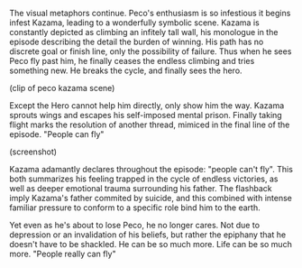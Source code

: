 

The visual metaphors continue. Peco's enthusiasm is so infestious it begins infest Kazama, leading to a wonderfully symbolic scene. Kazama is constantly depicted as climbing an infitely tall wall, his monologue in the episode describing the detail the burden of winning. His path has no discrete goal or finish line, only the possibility of failure. Thus when he sees Peco fly past him, he finally ceases the endless climbing and tries something new. He breaks the cycle, and finally sees the hero.

(clip of peco kazama scene)

Except the Hero cannot help him directly, only show him the way. Kazama sprouts wings and escapes his self-imposed mental prison. Finally taking flight marks the resolution of another thread, mimiced in the final line of the episode. "People can fly"

(screenshot)

Kazama adamantly declares throughout the episode: "people can't fly". This both summarizes his feeling trapped in the cycle of endless victories, as well as deeper emotional trauma surrounding his father. The flashback imply Kazama's father commited by suicide, and this combined with intense familiar pressure to conform to a specific role bind him to the earth.

Yet even as he's about to lose Peco, he no longer cares. Not due to depression or an invalidation of his beliefs, but rather the epiphany that he doesn't have to be shackled. He can be so much more. Life can be so much more. "People really can fly"

